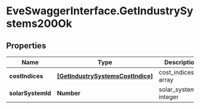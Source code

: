 # EveSwaggerInterface.GetIndustrySystems200Ok

## Properties
Name | Type | Description | Notes
------------ | ------------- | ------------- | -------------
**costIndices** | [**[GetIndustrySystemsCostIndice]**](GetIndustrySystemsCostIndice.md) | cost_indices array | 
**solarSystemId** | **Number** | solar_system_id integer | 



